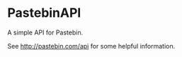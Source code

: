 PastebinAPI
===========

A simple API for Pastebin.

See http://pastebin.com/api for some helpful information.
